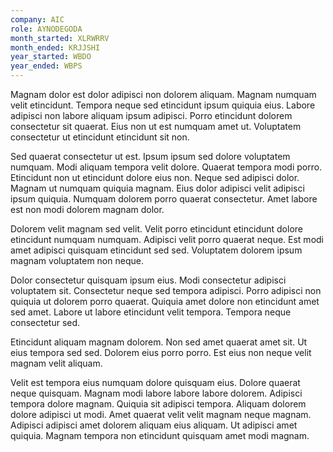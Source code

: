 ```yaml
---
company: AIC
role: AYNODEGODA
month_started: XLRWRRV
month_ended: KRJJSHI
year_started: WBDO
year_ended: WBPS
---
```


Magnam dolor est dolor adipisci non dolorem aliquam. Magnam numquam velit etincidunt. Tempora neque sed etincidunt ipsum quiquia eius. Labore adipisci non labore aliquam ipsum adipisci. Porro etincidunt dolorem consectetur sit quaerat. Eius non ut est numquam amet ut. Voluptatem consectetur ut etincidunt etincidunt sit non.

Sed quaerat consectetur ut est. Ipsum ipsum sed dolore voluptatem numquam. Modi aliquam tempora velit dolore. Quaerat tempora modi porro. Etincidunt non ut etincidunt dolore eius non. Neque sed adipisci dolor. Magnam ut numquam quiquia magnam. Eius dolor adipisci velit adipisci ipsum quiquia. Numquam dolorem porro quaerat consectetur. Amet labore est non modi dolorem magnam dolor.

Dolorem velit magnam sed velit. Velit porro etincidunt etincidunt dolore etincidunt numquam numquam. Adipisci velit porro quaerat neque. Est modi amet adipisci quisquam etincidunt sed sed. Voluptatem dolorem ipsum magnam voluptatem non neque.

Dolor consectetur quisquam ipsum eius. Modi consectetur adipisci voluptatem sit. Consectetur neque sed tempora adipisci. Porro adipisci non quiquia ut dolorem porro quaerat. Quiquia amet dolore non etincidunt amet sed amet. Labore ut labore etincidunt velit tempora. Tempora neque consectetur sed.

Etincidunt aliquam magnam dolorem. Non sed amet quaerat amet sit. Ut eius tempora sed sed. Dolorem eius porro porro. Est eius non neque velit magnam velit aliquam.

Velit est tempora eius numquam dolore quisquam eius. Dolore quaerat neque quisquam. Magnam modi labore labore labore dolorem. Adipisci tempora dolore magnam. Quiquia sit adipisci tempora. Aliquam dolorem dolore adipisci ut modi. Amet quaerat velit velit magnam neque magnam. Adipisci adipisci amet dolorem aliquam eius aliquam. Ut adipisci amet quiquia. Magnam tempora non etincidunt quisquam amet modi magnam.
    